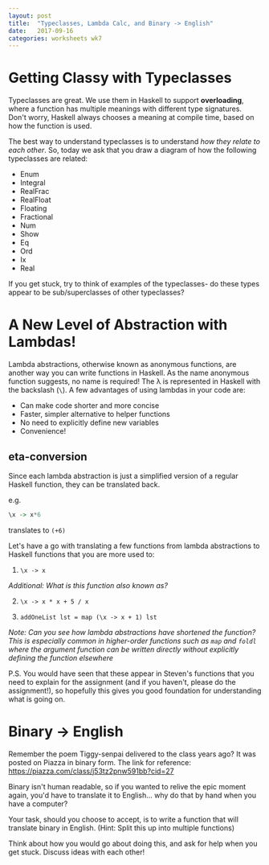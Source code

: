 ```yaml
---
layout: post
title:  "Typeclasses, Lambda Calc, and Binary -> English"
date:   2017-09-16
categories: worksheets wk7
---
```


# Getting Classy with Typeclasses
Typeclasses are great. We use them in Haskell to support **overloading**, where a function has multiple meanings with different type signatures. Don't worry, Haskell always chooses a meaning at compile time, based on how the function is used.

The best way to understand typeclasses is to understand *how they relate to each other*. So, today we ask that you draw a diagram of how the following typeclasses are related:

- Enum
- Integral
- RealFrac
- RealFloat
- Floating
- Fractional
- Num
- Show
- Eq
- Ord
- Ix
- Real

If you get stuck, try to think of examples of the typeclasses- do these types appear to be sub/superclasses of other typeclasses?

# A New Level of Abstraction with Lambdas!

Lambda abstractions, otherwise known as anonymous functions, are another way you can write functions in Haskell. As the name anonymous function suggests, no name is required! The λ is represented in Haskell with the backslash (`\`). A few advantages of using lambdas in your code are:
- Can make code shorter and more concise
- Faster, simpler alternative to helper functions
- No need to explicitly define new variables
- Convenience!

## eta-conversion

Since each lambda abstraction is just a simplified version of a regular Haskell function, they can be translated back.

e.g.
```haskell
\x -> x*6
```
translates to `(+6)`

Let's have a go with translating a few functions from lambda abstractions to Haskell functions that you are more used to:

1. `\x -> x`

_Additional: What is this function also known as?_

2. `\x -> x * x + 5 / x`

3. `addOneList lst = map (\x -> x + 1) lst`

_Note: Can you see how lambda abstractions have shortened the function? This is especially common in higher-order functions such as `map` and `foldl` where the argument function can be written directly without explicitly defining the function elsewhere_

P.S. You would have seen that these appear in Steven's functions that you need to explain for the assignment (and if you haven't, please do the assignment!), so hopefully this gives you good foundation for understanding what is going on.

# Binary -> English

Remember the poem Tiggy-senpai delivered to the class years ago? It was posted on Piazza in binary form. 
The link for reference:
https://piazza.com/class/j53tz2pnw591bb?cid=27

Binary isn't human readable, so if you wanted to relive the epic moment again, you'd have to translate it to English... 
why do that by hand when you have a computer?

Your task, should you choose to accept, is to write a function that will translate binary in English. 
(Hint: Split this up into multiple functions)

Think about how you would go about doing this, and ask for help when you get stuck. Discuss ideas with each other!
